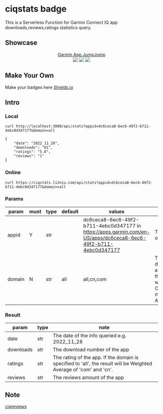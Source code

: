 # ciqstats badge

This is a Serverless Function for Garmin Connect IQ app downloads,reviews,ratings statistics query.

## Showcase

<p align="center">
    <a href="https://apps.garmin.com/en-US/apps/dc6ceca8-6ec6-49f2-b711-4ebc0d347177">Garmin App JumpJump</a> <br>
    <img src="https://img.shields.io/badge/dynamic/json?color=green&label=Downloads&query=downloads&url=https%3A%2F%2Fciqstats.li2niu.com%2Fapi%2Fstats%3Fappid%3Ddc6ceca8-6ec6-49f2-b711-4ebc0d347177%26domain%3Dall"/>
    <img src="https://img.shields.io/badge/dynamic/json?color=green&label=Rating&query=ratings&url=https%3A%2F%2Fciqstats.li2niu.com%2Fapi%2Fstats%3Fappid%3Ddc6ceca8-6ec6-49f2-b711-4ebc0d347177%26domain%3Dall"/>
    <img src="https://img.shields.io/badge/dynamic/json?color=green&label=Reviews&query=reviews&url=https%3A%2F%2Fciqstats.li2niu.com%2Fapi%2Fstats%3Fappid%3Ddc6ceca8-6ec6-49f2-b711-4ebc0d347177%26domain%3Dall"/>
</p>

## Make Your Own

Make your badges here [Shields.io](https://shields.io/#your-badge)

## Intro

### Local

```
curl http://localhost:3000/api/stats?appid=dc6ceca8-6ec6-49f2-b711-4ebc0d347177&domain=all

{
    "date": "2022_11_28",
    "downloads": "61",
    "ratings": "5.0",
    "reviews": "1"
}
```

### Online

```
curl https://ciqstats.li2niu.com/api/stats?appid=dc6ceca8-6ec6-49f2-b711-4ebc0d347177&domain=all

```

### Params

| param  | must | type | default | values                                                                                                          | note                                                                           |
| ------ | ---- | ---- | ------- | --------------------------------------------------------------------------------------------------------------- | ------------------------------------------------------------------------------ |
| appid  | Y    | str  |         | dc6ceca8-6ec6-49f2-b711-4ebc0d347177 in https://apps.garmin.com/en-US/apps/dc6ceca8-6ec6-49f2-b711-4ebc0d347177 | The last part of the app url                                                   |
| domain | N    | str  | all     | all,cn,com                                                                                                      | The top doamin of app, Rest of the world(com), China mainland(cn), All(com+cn) |

### Result

| param     | type | note                                                                                                               |
| --------- | ---- | ------------------------------------------------------------------------------------------------------------------ |
| date      | str  | The date of the info queried e.g. 2022_11_28                                                                       |
| downloads | str  | The download number of the app                                                                                     |
| ratings   | str  | The rating of the app. If the domain is specified to 'all', the result will be Weighted Average of 'com' and 'cn'. |
| reviews   | str  | The reviews amount of the app                                                                                      |

## Note

[ciqreviews](https://github.com/Likenttt/connect-iq-spam-reviews)
